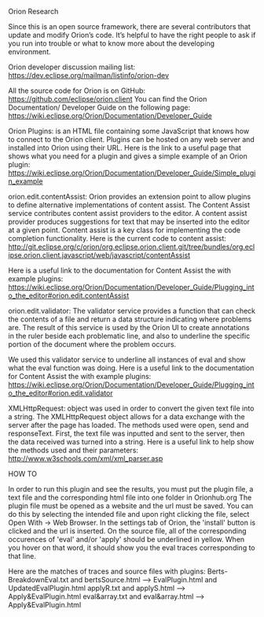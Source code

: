 Orion Research

Since this is an open source framework, there are several contributors that update and modify Orion’s code. It’s helpful to have the right people to ask if you run into trouble or what to know more about the developing environment.

Orion developer discussion mailing list: https://dev.eclipse.org/mailman/listinfo/orion-dev

All the source code for Orion is on GitHub: https://github.com/eclipse/orion.client
You can find the Orion Documentation/ Developer Guide on the following page: https://wiki.eclipse.org/Orion/Documentation/Developer_Guide

Orion Plugins: is an HTML file containing some JavaScript that knows how to connect to the Orion client. Plugins can be hosted on any web server and installed into Orion using their URL.
Here is the link to a useful page that shows what you need for a plugin and gives a simple example of an Orion plugin: https://wiki.eclipse.org/Orion/Documentation/Developer_Guide/Simple_plugin_example

orion.edit.contentAssist: Orion provides an extension point to allow plugins to define alternative implementations of content assist. The Content Assist service contributes content assist providers to the editor. A content assist provider produces suggestions for text that may be inserted into the editor at a given point. Content assist is a key class for implementing the code completion functionality. 
Here is the current code to content assist: http://git.eclipse.org/c/orion/org.eclipse.orion.client.git/tree/bundles/org.eclipse.orion.client.javascript/web/javascript/contentAssist

Here is a useful link to the documentation for Content Assist the with example plugins: https://wiki.eclipse.org/Orion/Documentation/Developer_Guide/Plugging_into_the_editor#orion.edit.contentAssist

orion.edit.validator: The validator service provides a function that can check the contents of a file and return a data structure indicating where problems are. The result of this service is used by the Orion UI to create annotations in the ruler beside each problematic line, and also to underline the specific portion of the document where the problem occurs.

We used this validator service to underline all instances of eval and show what the eval function was doing. 
Here is a useful link to the documentation for Content Assist the with example plugins: https://wiki.eclipse.org/Orion/Documentation/Developer_Guide/Plugging_into_the_editor#orion.edit.validator

XMLHttpRequest: object was used in order to convert the given text file into a string. The XMLHttpRequest object allows for a data exchange with the server after the page has loaded. The methods used were open, send and responseText. First, the text file was inputted and sent to the server, then the data received was turned into a string.
Here is a useful link to help show the methods used and their parameters: http://www.w3schools.com/xml/xml_parser.asp

HOW TO

In order to run this plugin and see the results, you must put the plugin file, a text file and the corresponding html file into one folder in Orionhub.org
The plugin file must be opened as a website and the url must be saved. You can do this by selecting the intended file and upon right clicking the file, select Open With -> Web Browser.
In the settings tab of Orion, the 'install' button is clicked and the url is inserted. On the source file, all of the corresponding occurences of 'eval' and/or 'apply' should be underlined in yellow. When you hover on that word, it should show you the eval traces corresponding to that line.

Here are the matches of traces and source files with plugins:
Berts-BreakdownEval.txt and bertsSource.html --> EvalPlugin.html and UpdatedEvalPlugin.html
applyR.txt and applyS.html --> Apply&EvalPlugin.html
eval&array.txt and eval&array.html --> Apply&EvalPlugin.html

